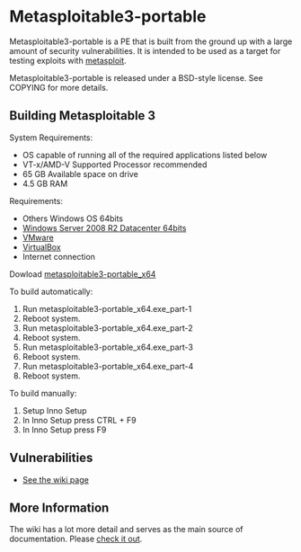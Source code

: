 # Metasploitable3-portable

Metasploitable3-portable is a PE that is built from the ground up with a large amount of security vulnerabilities. It is intended to be used as a target for testing exploits with [metasploit](https://github.com/rapid7/metasploit-framework).

Metasploitable3-portable is released under a BSD-style license. See COPYING for more details.

## Building Metasploitable 3
System Requirements:
* OS capable of running all of the required applications listed below
* VT-x/AMD-V Supported Processor recommended
* 65 GB Available space on drive
* 4.5 GB RAM

Requirements:
* Others Windows OS 64bits
* [Windows Server 2008 R2 Datacenter 64bits](https://mega.nz/#!ePRRhYaL!ntgdgPv5x770LIhkQ52IoaC9pP4ExE-zWkXP_uFNPI0)
* [VMware](https://www.vmware.com/fr/products/workstation-player.html)
* [VirtualBox](https://www.virtualbox.org/wiki/Downloads)
* Internet connection

Dowload
[metasploitable3-portable_x64](https://#.nz)

To build automatically:
1. Run metasploitable3-portable_x64.exe_part-1
2. Reboot system.
3. Run metasploitable3-portable_x64.exe_part-2
4. Reboot system.
5. Run metasploitable3-portable_x64.exe_part-3
6. Reboot system.
7. Run metasploitable3-portable_x64.exe_part-4
8. Reboot system.

To build manually:

1. Setup Inno Setup 
2. In Inno Setup press CTRL + F9
3. In Inno Setup press F9

## Vulnerabilities
* [See the wiki page](https://github.com/rapid7/Metasploitable3-portable/wiki/Vulnerabilities)

## More Information
The wiki has a lot more detail and serves as the main source of documentation. Please [check it out](https://github.com/rapid7/metasploitable3/wiki).
